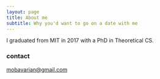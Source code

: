```yaml
---
layout: page
title: About me
subtitle: Why you'd want to go on a date with me
---
```


I graduated from MIT in 2017 with a PhD in Theoretical CS.

### contact

mobavarian@gmail.com


